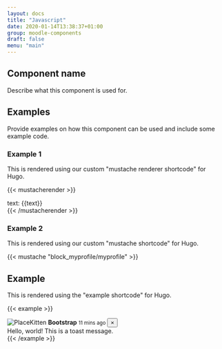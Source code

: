 ```yaml
---
layout: docs
title: "Javascript"
date: 2020-01-14T13:38:37+01:00
group: moodle-components
draft: false
menu: "main"
---
```


## Component name

Describe what this component is used for.

## Examples

Provide examples on how this component can be used and include some example code.

### Example 1

This is rendered using our custom "mustache renderer shortcode" for Hugo.

{{< mustacherender >}}
<div class="alert alert-{{type}}">
  text: {{text}}
</div>
{{< /mustacherender >}}

### Example 2

This is rendered using our custom "mustache shortcode" for Hugo.

{{< mustache "block_myprofile/myprofile" >}}

## Example

This is rendered using the "example shortcode" for Hugo.


{{< example >}}
<div id="toasttest" role="alert" aria-live="assertive" aria-atomic="true" class="toast" data-autohide="false">
  <div class="toast-header">
    <img src="http://placekitten.com/50/50" class="rounded mr-2" alt="PlaceKitten">
    <strong class="mr-auto">Bootstrap</strong>
    <small>11 mins ago</small>
    <button type="button" class="ml-2 mb-1 close" data-dismiss="toast" aria-label="Close">
      <span aria-hidden="true">&times;</span>
    </button>
  </div>
  <div class="toast-body">
    Hello, world! This is a toast message.
  </div>
</div>
<script>
require(
[
    'jquery',
    'theme_boost/toast',
],
function(
    $,
    Toast
) {
    var root = $('#toasttest');
    root.toast('show');
});
</script>
{{< /example >}}